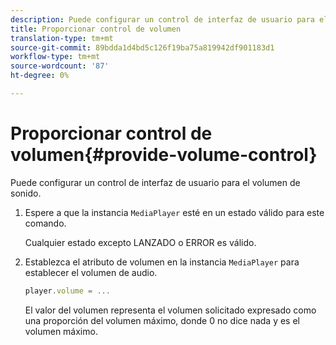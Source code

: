 ```yaml
---
description: Puede configurar un control de interfaz de usuario para el volumen de sonido.
title: Proporcionar control de volumen
translation-type: tm+mt
source-git-commit: 89bdda1d4bd5c126f19ba75a819942df901183d1
workflow-type: tm+mt
source-wordcount: '87'
ht-degree: 0%

---
```



# Proporcionar control de volumen{#provide-volume-control}

Puede configurar un control de interfaz de usuario para el volumen de sonido.

1. Espere a que la instancia `MediaPlayer` esté en un estado válido para este comando.

   Cualquier estado excepto LANZADO o ERROR es válido.
1. Establezca el atributo de volumen en la instancia `MediaPlayer` para establecer el volumen de audio.

   ```js
   player.volume = ...
   ```

   El valor del volumen representa el volumen solicitado expresado como una proporción del volumen máximo, donde 0 no dice nada y es el volumen máximo.


